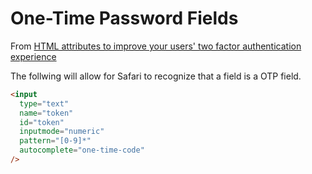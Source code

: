 # One-Time Password Fields

From [HTML attributes to improve your users' two factor authentication experience](https://www.twilio.com/blog/html-attributes-two-factor-authentication-autocomplete)

The follwing will allow for Safari to recognize that a field is a OTP field.

```html
<input
  type="text"
  name="token"
  id="token"
  inputmode="numeric"
  pattern="[0-9]*"
  autocomplete="one-time-code"
/>
```